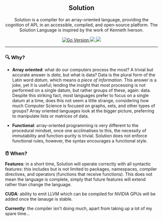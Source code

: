 <h2 align="center"> Solution</h2>
<p align="center">
Solution is a compiler for an array-oriented language, providing the cognition of APL in an accessible, compiled, and open-source platform. The Solution Language is inspired by the work of Kenneth Iverson.
</p>


<p align="center">
  <a href="https://github.com/Sundown/Solution/blob/master/go.mod">
		<img alt="Go Version" src="https://img.shields.io/github/go-mod/go-version/sundown/solution?style=for-the-badge&logo=go&color=f1f1f1&logoColor=f1f1f1&labelColor=262D3A">
  </a>
  <a href="https://github.com/sundown/solution/blob/main/LICENSE">
    <img src="https://img.shields.io/static/v1.svg?style=for-the-badge&logo=gnu&label=License&message=GPL-2.0&color=f1f1f1&logoColor=f1f1f1&labelColor=262D3A"/>
  </a>
  <a href="https://llvm.org">
    <img src="https://img.shields.io/static/v1.svg?style=for-the-badge&logo=llvm&label=LLVM&message=v13.0&color=f1f1f1&logoColor=f1f1f1&labelColor=262D3A"/>
  </a>

</p>


---
### 🔍 Why?

- **Array oriented**: what do our computers process the most? A trivial but accurate answer is *data*, but what is data? Data is the plural form of the Latin word *datum*, which means *a piece of information*. This answer is a joke, yet it is useful; lending the insight that most processing is not performed on a single datum, but rather groups of these, again: data. Despite this striking fact, most languages prefer to focus on a single datum at a time, does this not seem a little strange, considering how much Computer Science is focused on graphs, sets, and other types of groups? Array oriented languages look at the bigger picture, preferring to manipulate lists or matrices of data.

- **Functional**: array-oriented programming is very different to the procedural mindset, once one acclimatises to this, the necessity of immutability and function-purity is trivial. Solution does not enforce functional rules, however, the syntax encourages a functional style.

### ⏰ When?

**Features**: in a short time, Solution will operate correctly with all syntactic features: this includes but is not limited to packages, namespaces, compiler directives, and operators (functions that receive functions). This does not mean the language is complete, simply that future features will extend rather than change the language.

**CUDA**: ability to emit LLVM which can be compiled for NVIDIA GPUs will be added once the lanauge is stable.

**Currently**: the compiler isn't doing much, apart from taking up a lot of my spare time...
